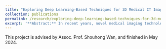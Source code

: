```yaml
---
title: "Exploring Deep Learning-Based Techniques for 3D Medical CT Image Segmentation"
collection: publications
permalink: /research/exploring-deep-learning-based-techniques-for-3d-medical-ct-segmentation
excerpt: '**Abstract:** In recent years, novel medical imaging technologies, epitomized by CT imaging, have emerged and been widely used, becoming a significant auxiliary means for clinical diagnosis and treatment. Since the images generated by CT scans are three-dimensional with large data volume, in order to help clinicians locate the lesion area faster and make accurate diagnoses, it is an exigent need for automatic and precise segmentation of key targets within medical images through computer assistance. With the maturation of deep learning technologies and further enhancement of computing power, segmentation methods based on convolutional neural networks have become the mainstream choice in the field of medical image segmentation, due to their potent capacity for context extraction. However, medical CT images often exhibit noise, motion artifacts, and uneven contrast among other issues, which leads to a notable difference from natural images. Some existing segmentation methods designed for natural scenarios often have poor results if directly applied to medical images. Besides, pixel-wise annotation for medical images requires considerable time and manpower costs. It is usually costly to obtain large-scale, high-quality annotated datasets, especially for 3D data. Given the above status quo, 3D medical image segmentation tasks face numerous challenges. This thesis conducts research on exploring deep learning-based techniques for 3D medical CT image segmentation. First, a comprehensive analysis of prevalent 3D medical image segmentation methods is undertaken. Afterwards, replications are carried out on both 3D segmentation models for small-scale datasets (such as nn-UNet and UNETR) and unified 3D segmentation models for large-scale datasets (such as SAMMed3D) respectively, with experiments being performed on three publicly available medical CT image segmentation datasets: the MSD spleen dataset, BTCV dataset, and WORD dataset. Lastly, enhancements for existing 3D medical CT image segmentation methods are proposed.'
---
```


This project is advised by Assoc. Prof. Shouhong Wan, and finished in May 2024.
